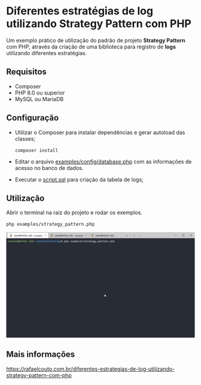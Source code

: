 # Diferentes estratégias de log utilizando Strategy Pattern com PHP

Um exemplo prático de utilização do padrão de projeto **Strategy Pattern** com PHP, através da criação de uma biblioteca para registro de **logs** utilizando diferentes estratégias.

## Requisitos

- Composer
- PHP 8.0 ou superior
- MySQL ou MariaDB

## Configuração

- Utilizar o Composer para instalar dependências e gerar autoload das classes;

    ```shell´
    composer install
    ```

- Editar o arquivo [examples/config/database.php](examples/config/database.php) com as informações de acesso no banco de dados.

- Executar o [script.sql](script.sql) para criação da tabela de logs;

## Utilização

Abrir o terminal na raiz do projeto e rodar os exemplos.

```shell´
php examples/strategy_pattern.php
```
![](img/animacao.gif)

## Mais informações

https://rafaelcouto.com.br/diferentes-estrategias-de-log-utilizando-strategy-pattern-com-php

